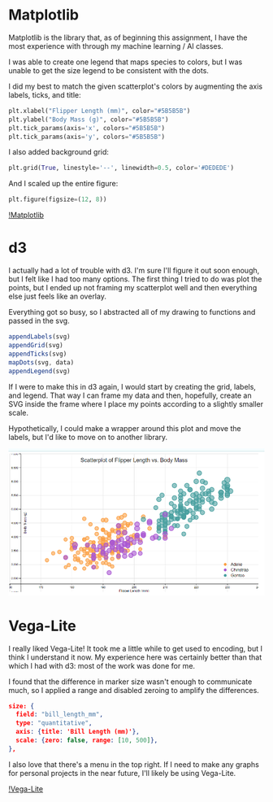 # Matplotlib
Matplotlib is the library that, as of beginning this assignment, I have the most experience with through my machine learning / AI classes.

I was able to create one legend that maps species to colors, but I was unable to get the size legend to be consistent with the dots.

I did my best to match the given scatterplot's colors by augmenting the axis labels, ticks, and title:
```python
plt.xlabel("Flipper Length (mm)", color="#5B5B5B")
plt.ylabel("Body Mass (g)", color="#5B5B5B")
plt.tick_params(axis='x', colors="#5B5B5B")
plt.tick_params(axis='y', colors="#5B5B5B")
```

I also added background grid:
```python
plt.grid(True, linestyle='--', linewidth=0.5, color='#DEDEDE')
```

And I scaled up the entire figure:
```python
plt.figure(figsize=(12, 8))
```

[!Matplotlib](./img/matplotlib.png)

# d3
I actually had a lot of trouble with d3. I'm sure I'll figure it out soon enough, but I felt like I had too many options. The first thing I tried to do was plot the points, but I ended up not framing my scatterplot well and then everything else just feels like an overlay.

Everything got so busy, so I abstracted all of my drawing to functions and passed in the svg.

```javascript
appendLabels(svg)
appendGrid(svg)
appendTicks(svg)
mapDots(svg, data)
appendLegend(svg)
```

If I were to make this in d3 again, I would start by creating the grid, labels, and legend. That way I can frame my data and then, hopefully, create an SVG inside the frame where I place my points according to a slightly smaller scale.

Hypothetically, I could make a wrapper around this plot and move the labels, but I'd like to move on to another library.

![d3](./img/d3.png)

# Vega-Lite
I really liked Vega-Lite! It took me a little while to get used to encoding, but I think I understand it now. My experience here was certainly better than that which I had with d3: most of the work was done for me.

I found that the difference in marker size wasn't enough to communicate much, so I applied a range and disabled zeroing to amplify the differences.

```json
size: {
  field: "bill_length_mm",
  type: "quantitative",
  axis: {title: 'Bill Length (mm)'},
  scale: {zero: false, range: [10, 500]},
},
```

I also love that there's a menu in the top right. If I need to make any graphs for personal projects in the near future, I'll likely be using Vega-Lite.

[!Vega-Lite](./img/vega-lite.png)